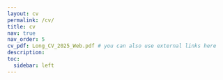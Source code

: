 ```yaml
---
layout: cv
permalink: /cv/
title: cv
nav: true
nav_order: 5
cv_pdf: Long_CV_2025_Web.pdf # you can also use external links here
description: 
toc:
  sidebar: left
---
```

